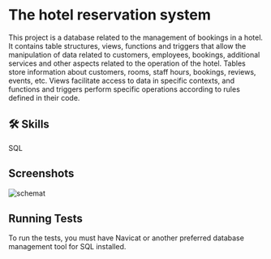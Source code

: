 
# The hotel reservation system

This project is a database related to the management of bookings in a hotel. It contains table structures, views, functions and triggers that allow the manipulation of data related to customers, employees, bookings, additional services and other aspects related to the operation of the hotel. Tables store information about customers, rooms, staff hours, bookings, reviews, events, etc. Views facilitate access to data in specific contexts, and functions and triggers perform specific operations according to rules defined in their code.

## 🛠 Skills
SQL


## Screenshots


![schemat](https://github.com/maciekstrach01/Library_project_cpp/assets/146733279/ecfc0cdf-490e-40c0-8566-ca86998ce6a2)


## Running Tests

To run the tests, you must have Navicat or another preferred database management tool for SQL installed.

```

